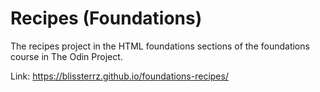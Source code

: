 # Recipes (Foundations)
The recipes project in the HTML foundations sections of the foundations course in The Odin Project.

Link: https://blissterrz.github.io/foundations-recipes/
